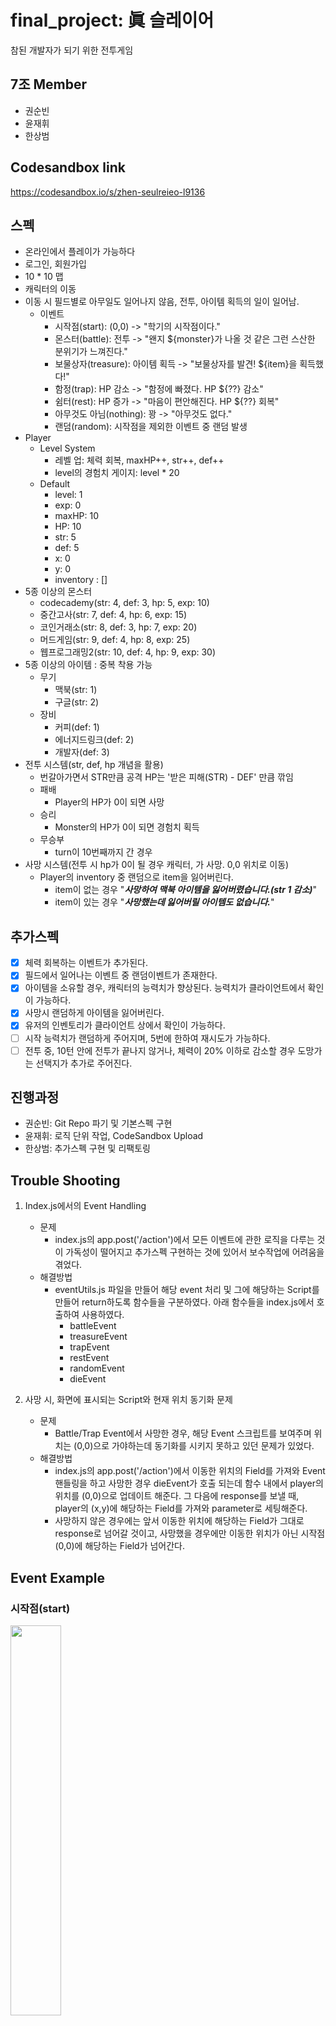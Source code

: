
# final_project: 眞 슬레이어
참된 개발자가 되기 위한 전투게임

## 7조 Member
- 권순빈
- 윤재휘
- 한상범

## Codesandbox link
https://codesandbox.io/s/zhen-seulreieo-l9136

## 스펙

- 온라인에서 플레이가 가능하다 
- 로그인, 회원가입  
- 10 * 10 맵  
- 캐릭터의 이동  
- 이동 시 필드별로 아무일도 일어나지 않음, 전투, 아이템 획득의 일이 일어남.
	- 이벤트
		- 시작점(start): (0,0) -> "학기의 시작점이다."
		- 몬스터(battle): 전투 -> "왠지 ${monster}가 나올 것 같은 그런 스산한 분위기가 느껴진다."
		- 보물상자(treasure): 아이템 획득 -> "보물상자를 발견! ${item}을 획득했다!"
		- 함정(trap): HP 감소 -> "함정에 빠졌다. HP ${??} 감소"
		- 쉼터(rest): HP 증가 -> "마음이 편안해진다. HP ${??} 회복"
		- 아무것도 아님(nothing): 꽝 -> "아무것도 없다."
		- 랜덤(random): 시작점을 제외한 이벤트 중 랜덤 발생
- Player
	- Level System 
		- 레벨 업: 체력 회복, maxHP++, str++, def++
		- level의 경험치 게이지: level * 20
	- Default
		- level: 1
		- exp: 0
		- maxHP: 10
		- HP: 10
		- str: 5
		- def: 5
		- x: 0
		- y: 0
		- inventory : []
- 5종 이상의 몬스터
	- codecademy(str: 4, def: 3, hp: 5, exp: 10)
	- 중간고사(str: 7, def: 4, hp: 6, exp: 15)
	- 코인거래소(str: 8, def: 3, hp: 7, exp: 20)
	- 머드게임(str: 9, def: 4, hp: 8, exp: 25)
	- 웹프로그래밍2(str: 10, def: 4, hp: 9, exp: 30)
- 5종 이상의 아이템 : 중복 착용 가능
	- 무기
		- 맥북(str: 1)
		- 구글(str: 2)
	- 장비
		- 커피(def: 1)
		- 에너지드링크(def: 2)
		- 개발자(def: 3)
- 전투 시스템(str, def, hp 개념을 활용)  
	- 번갈아가면서 STR만큼 공격 HP는 '받은 피해(STR) - DEF' 만큼 깎임
	- 패배
		- Player의 HP가 0이 되면 사망 
	- 승리
		- Monster의 HP가 0이 되면 경험치 획득
	- 무승부
		- turn이 10번째까지 간 경우
- 사망 시스템(전투 시 hp가 0이 될 경우 캐릭터, 가 사망. 0,0 위치로 이동)
	- Player의 inventory 중 랜덤으로 item을 잃어버린다.
		- item이 없는 경우
			"***사망하여 맥북 아이템을 잃어버렸습니다.(str 1 감소)***"
		- item이 있는 경우
			"***사망했는데 잃어버릴 아이템도 없습니다.***"

## 추가스펙

 - [x] 체력 회복하는 이벤트가 추가된다.
 - [x] 필드에서 일어나는 이벤트 중 랜덤이벤트가 존재한다.  
 - [x] 아이템을 소유할 경우, 캐릭터의 능력치가 향상된다. 능력치가 클라이언트에서 확인이 가능하다.
 - [x] 사망시 랜덤하게 아이템을 잃어버린다.  
 - [x] 유저의 인벤토리가 클라이언트 상에서 확인이 가능하다.
 - [ ] 시작 능력치가 랜덤하게 주어지며, 5번에 한하여 재시도가 가능하다. 
 - [ ] 전투 중, 10턴 안에 전투가 끝나지 않거나, 체력이 20% 이하로 감소할 경우 도망가는 선택지가 추가로 주어진다.

## 진행과정
- 권순빈: Git Repo 파기 및 기본스펙 구현
- 윤재휘: 로직 단위 작업, CodeSandbox Upload
- 한상범: 추가스펙 구현 및 리팩토링

## Trouble Shooting
1. Index.js에서의 Event Handling
	- 문제
		- index.js의 app.post('/action')에서 모든 이벤트에 관한 로직을 다루는 것이 가독성이 떨어지고 추가스펙 구현하는 것에 있어서 보수작업에 어려움을 겪었다.
	- 해결방법
		- eventUtils.js 파일을 만들어 해당 event 처리 및 그에 해당하는 Script를 만들어 return하도록 함수들을 구분하였다. 아래 함수들을 index.js에서 호출하여 사용하였다.
			- battleEvent
			- treasureEvent
			- trapEvent
			- restEvent
			- randomEvent
			- dieEvent

2. 사망 시, 화면에 표시되는 Script와 현재 위치 동기화 문제
	- 문제
		- Battle/Trap Event에서 사망한 경우, 해당 Event 스크립트를 보여주며 위치는 (0,0)으로 가야하는데 동기화를 시키지 못하고 있던 문제가 있었다.
	- 해결방법
		- index.js의 app.post('/action')에서 이동한 위치의 Field를 가져와 Event 핸들링을 하고 사망한 경우 dieEvent가 호출 되는데 함수 내에서 player의 위치를 (0,0)으로 업데이트 해준다. 그 다음에 response를 보낼 때, player의 (x,y)에 해당하는 Field를 가져와 parameter로 세팅해준다. 
		- 사망하지 않은 경우에는 앞서 이동한 위치에 해당하는 Field가 그대로 response로 넘어갈 것이고, 사망했을 경우에만 이동한 위치가 아닌 시작점(0,0)에 해당하는 Field가 넘어간다.
	
	
## Event Example

### 시작점(start)
<img src="./images/start.png" width="40%">

### 몬스터(battle)
<img src="./images/battle_win.jpeg" width="60%">
<img src="./images/battle_die_no_item.png" width="60%">
<img src="./images/battle_die_with_item.png" width="60%">

### 보물상자(treasure)
<img src="./images/treasure.jpeg" width="60%">

### 함정(trap)
<img src="./images/trap.png" width="60%">

### 쉼터(rest)
<img src="./images/rest.jpeg" width="60%">

### 아무것도 아님(nothing)
<img src="./images/nothing.jpeg" width="60%">
